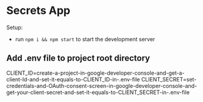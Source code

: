 # Secrets App

Setup:
- run ```npm i && npm start``` to start the development server


## Add .env file to project root directory 
CLIENT_ID=create-a-project-in-google-developer-console-and-get-a-client-Id-and-set-it-equals-to-CLIENT_ID-in-.env-file
CLIENT_SECRET=set-credentials-and-OAuth-consent-screen-in-google-developer-console-and-get-your-client-secret-and-set-it-equals-to-CLIENT_SECRET-in-.env-file
